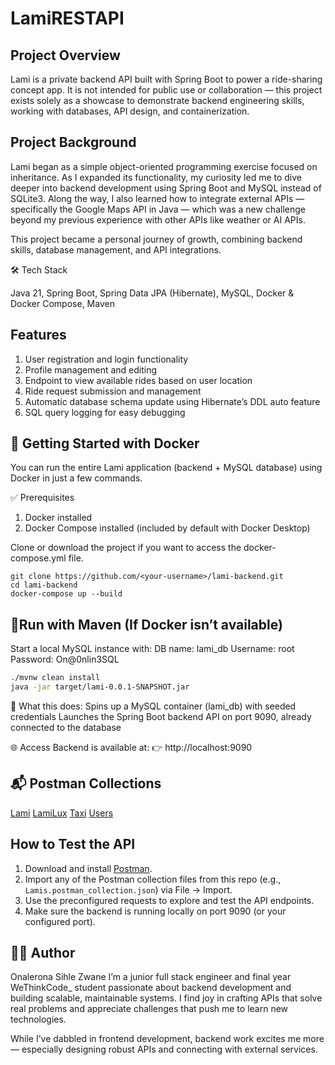 # LamiRESTAPI
## Project Overview
Lami is a private backend API built with Spring Boot to power a ride-sharing concept app.
It is not intended for public use or collaboration — this project exists solely as a showcase
to demonstrate backend engineering skills, working with databases, API design, and containerization.

## Project Background
Lami began as a simple object-oriented programming exercise focused on inheritance. As I expanded its
functionality, my curiosity led me to dive deeper into backend development using Spring Boot and MySQL
instead of SQLite3. Along the way, I also learned how to integrate external APIs — specifically the Google Maps 
API in Java — which was a new challenge beyond my previous experience with other APIs like weather or AI APIs.

This project became a personal journey of growth, combining backend skills, database management, and API integrations.


🛠️ Tech Stack

Java 21, Spring Boot, Spring Data JPA (Hibernate), MySQL, Docker & Docker Compose, Maven

## Features
1. User registration and login functionality
2. Profile management and editing
3. Endpoint to view available rides based on user location
4. Ride request submission and management
5. Automatic database schema update using Hibernate’s DDL auto feature
6. SQL query logging for easy debugging

## 🐳 Getting Started with Docker
You can run the entire Lami application (backend + MySQL database) using Docker in just a few commands.

✅ Prerequisites
1. Docker installed
2. Docker Compose installed (included by default with Docker Desktop)

Clone or download the project if you want to access the docker-compose.yml file.
 ```
git clone https://github.com/<your-username>/lami-backend.git
cd lami-backend
docker-compose up --build
```

## 🔧Run with Maven (If Docker isn’t available)
Start a local MySQL instance with:
DB name: lami_db
Username: root
Password: On@0nlin3SQL

```bash
./mvnw clean install
java -jar target/lami-0.0.1-SNAPSHOT.jar
```

📌 What this does:
Spins up a MySQL container (lami_db) with seeded credentials
Launches the Spring Boot backend API on port 9090, already connected to the database

🌐 Access
Backend is available at:
👉 http://localhost:9090

## 📬 Postman Collections
[Lami](./Lamis.postman_collection.json)
[LamiLux](./Lux.postman_collection.json)
[Taxi](./Taxi.postman_collection.json)
[Users](./User.postman_collection.json)

## How to Test the API

1. Download and install [Postman](https://www.postman.com/downloads/).  
2. Import any of the Postman collection files from this repo (e.g., `Lamis.postman_collection.json`) via File → Import.  
3. Use the preconfigured requests to explore and test the API endpoints.  
4. Make sure the backend is running locally on port 9090 (or your configured port).


## 🙋‍♂️ Author
Onalerona Sihle Zwane
I’m a junior full stack engineer and final year WeThinkCode_ student passionate about backend development and building scalable, maintainable systems.
I find joy in crafting APIs that solve real problems and appreciate challenges that push me to learn new technologies.

While I’ve dabbled in frontend development, backend work excites me more — especially designing robust APIs and connecting with external services.

